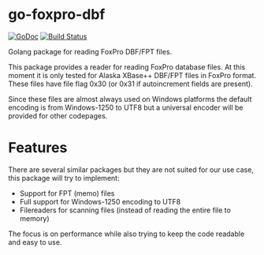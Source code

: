 # go-foxpro-dbf

[![GoDoc](https://godoc.org/github.com/golang/gddo?status.svg)](http://godoc.org/github.com/SebastiaanKlippert/go-foxpro-dbf)
[![Build Status](https://travis-ci.org/SebastiaanKlippert/go-foxpro-dbf.svg?branch=master)](https://travis-ci.org/SebastiaanKlippert/go-foxpro-dbf)


Golang package for reading FoxPro DBF/FPT files.

This package provides a reader for reading FoxPro database files.
At this moment it is only tested for Alaska XBase++ DBF/FPT files in FoxPro format.
These files have file flag 0x30 (or 0x31 if autoincrement fields are present).

Since these files are almost always used on Windows platforms the default encoding is
from Windows-1250 to UTF8 but a universal encoder will be provided for other codepages.

# Features 

There are several similar packages but they are not suited for our use case, this package will try to implement:
* Support for FPT (memo) files
* Full support for Windows-1250 encoding to UTF8
* Filereaders for scanning files (instead of reading the entire file to memory)

The focus is on performance while also trying to keep the code readable and easy to use.
